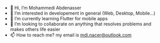- 👋 Hi, I’m Mohammedi Abdenasser
- 👀 I’m interested in developement in general (Web, Desktop, Mobile...)
- 🌱 I’m currently learning Flutter for mobile apps
- 💞️ I’m looking to collaborate on anything that resolves problems and makes others life easier
- 📫 How to reach me? my email is mdi.nacer@outlook.com


